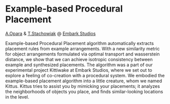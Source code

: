 # Example-based Procedural Placement
[A.Opara](https://www.anastasiaopara.com/) & [T.Stachowiak](http://h3.gd/) @ [Embark Studios](https://www.embark-studios.com/)

Example-based Procedural Placement algorithm automatically extracts placement rules from example arrangements. With a new similarity metric for object arrangements formulated via optimal transport and wasserstein distance, we show that we can achieve isotropic consistency between example and synthesized placements. The algorithm was a part of our experimental project Kittiwake at Embark Studios, where we set out to explore a feeling of co-creation with a procedural system. We embodied the example-based placement algorithm into a little creature, whom we named Kittus. Kittus tries to assist you by mimicking your placements; it analyzes the neighborhoods of objects you place, and finds similar-looking locations in the level. 
